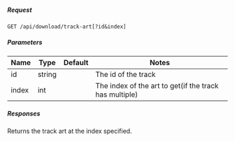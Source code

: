 ##### Request

```
GET /api/download/track-art[?id&index]
```

##### Parameters

|Name|Type|Default|Notes|
|---|---|---|---|
|id|string||The id of the track|
|index|int||The index of the art to get(if the track has multiple)|

##### Responses
Returns the track art at the index specified.